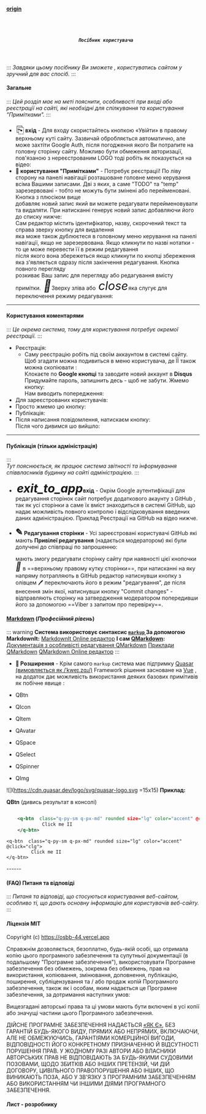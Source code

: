 #### [origin](https://osbb-44.vercel.app/#/manual)

<h5 align="center">
  <br>
  <div class="row flex-center"><div class="manual-logo-200"></div></div>
  <br>

      Посібник користувача

  <br>
</h5>

:::
_Завдяки цьому посібнику Ви зможете , 
користуватись сайтом у зручний для вас спосіб._
:::

#### Загальне

:::
_Цей розділ має на меті пояснити, 
особливості при вході або реєстрації на сайті, 
які необхідні для спілкування та користування
"Примітками"._
:::

* <span style="font-size: 1.8em; color: var(--q-color-primary); position: relative; top: 0.1em; padding: 0 0.1em; ">⎘</span>**вхід** - Для входу скористайтесь кнопкою «Увійти» в правому верхньому куті сайту. Зазвичай обробляється автоматично, але може захтіти Google Auth, після погодження якого Ви потрапите на головну сторінку сайту. Можливо бути обмеження авторизації, пов'язаною з нереєстрованим LOGO тоді робіть як показується на відео:<div src="https://www.youtube.com/embed/Waqyp4VvRv0?rel=0" />
* **📝 користування "Примітками"** - Потребує реєстрації! По ліву сторону на панелі навігації розташоване головне меню керування <div type="loc-img" src="https://i.ibb.co/wdmRTbV/notes-1.jpg"></div> всіма Вашими записами. Дві з яких, а саме "TODO" та "temp"<div type="loc-img" src="https://i.ibb.co/TmP939n/notes-2.jpg"></div>зарезервовані - тобто не можуть бути змінені або перейменовані. Кнопка з плюсіком вище <div type="loc-img" src="https://i.ibb.co/3Bw8HQ3/notes-3.jpg"></div> добавляє новий запис який ви можете редагувати перейменовувати та видаляти. При натисканні генерує новий запис добавляючи його до списку нижче: <div type="loc-img" src="https://i.ibb.co/XVZsdt2/notes-4.jpg"></div>Сам редактор містить ідентифікатор, назву, скорочений текст та справа зверху кнопку для видалення<div type="loc-img" src="https://i.ibb.co/SJmQVw0/notes-5.jpg"></div> яка може також дублюєтеся в головному меню керування на панелі навігації, якщо не зарезервована. Якщо кликнути по назві нотатки - то це може перевести її в режим редагування <div type="loc-img" src="https://i.ibb.co/ry075H8/notes-6.jpg"></div> після якого вона збережеться якщо кликнути по кнопці збереження <div type="loc-img" src="https://i.ibb.co/MPHBLQ4/notes-7.jpg"></div> яка з'являється одразу після закінчення редагування. Кнопка повного перегляду <div type="loc-img" src="https://i.ibb.co/Vqsq7DY/notes-8.jpg"></div> розкиває Ваш запис для перегляду або редагування вмісту примітки. <i aria-hidden="true" class="xtjoy-icon xtjoy-icon--btn" style="font-size: 2.2em; left: 0.1em; position: relative; top: -0em; color: var(--q-color-primary); "></i> Зверху зліва або <i aria-hidden="true" role="presentation" class="material-icons q-icon notranslate" style="font-size: 2.2em; left: 0.1em; position: relative; top: -0em; color: var(--q-color-primary); ">close</i> яка слугує для переключення режиму редагування:<div type="loc-img" src="https://i.ibb.co/hWcbJHp/notes-9.jpg"></div>

---

#### Користування коментарями

:::
_Це окрема система, тому для користування потребує окремої реєстрації._
:::

<div type="loc-img" src="https://i.ibb.co/sKFqrVn/comments-0.jpg">

* Реєстрація:
  + Саму реєстрацію робіть під своїм аккаунтом в системі сайту. Щоб згадати можна подивиться в меню користувача, де ЇЇ також можна скопіювати :<div type="loc-img" src="https://i.ibb.co/8cPn9pQ/comments-2.jpg"></div> Клокаєте по **Google кнопці** та заводите новий аккаунт в **Disqus** <div type="loc-img" src="https://i.ibb.co/JySxCcn/comments-3.jpg"></div> Придумайте пароль, запишнить десь - щоб не забути. Жмемо кнопку: <div type="loc-img" src="https://i.ibb.co/52SFbD9/comments-4.jpg"></div> Нам виводить попередження:<div type="loc-img" src="https://i.ibb.co/sF99Fpx/comments-5.jpg"></div>
* Для зареєстрованих користувачів:
* Просто жмемо цю кнопку:<div type="loc-img" src="https://i.ibb.co/84dZ0Z3/comments-8.jpg"></div>
* Публікація:
* Після написання повідомлення, натискаєм кнопку:<div type="loc-img" src="https://i.ibb.co/yh4mGKn/comments-6.jpg"></div> Після чого дивимся шо вийшло:<div type="loc-img" src="https://i.ibb.co/g4WvZQR/comments-7.jpg"></div>

---

#### Публікація (тільки адміністрація)

:::  
_Тут пояснюється, 
як працює система звітності
та інформування співвласників будинку на сайті адміністрацією._
:::

* **<i aria-hidden="true" role="presentation" class="material-icons q-icon notranslate" style="font-size: 2.2em; left: 0.1em; position: relative; top: -0em; color: var(--q-color-primary); ">exit_to_app</i> вхід** - Окрім Google аутентифікації для редагування сторінок сайт потребує додаткового акаунту з GitHub , так як усі сторінки а саме їх вміст знаходиться в системі GitHub, що надає можливість повного контролю і відслідковування введених даних адміністрацією. Приклад Реєстрації на GitHub на відео нижче.<div src="https://www.youtube.com/embed/TwBKImufRtQ?rel=0" />

* **<span style="font-size: 1.6em; ">✎</span> Редагування сторінки** - Усі зареєстровані користувачі GitHub які мають **Привілеї редагування** (надається модератором) які були долучені до співпраці по запрошенню:<div type="loc-img" src="https://i.ibb.co/D7gk0x4/git-Hub-pub-0.jpg"></div>мають змогу редагувати сторінку сайту при наявності цієї кнопочки <i aria-hidden="true" class="xtjoy-icon" style="font-size: 1.6em; position: relative; top: -0.093em; color: var(--q-color-primary); ">󱕱</i> в ==верхньому правому кутку сторінки==, при натисканні на яку напряму потрапляють в GitHub редактор натиснувши кнопку з олівцем 🖊️ переключають його в режим "редагування", де після внесення змін якої, натиснувши кнопку "Commit changes" - відправляють сторінку на затвердження модератором попередивши його за допомогою ==Viber з запитом про перевірку==.

#### [Markdown](https://www.markdownguide.org "Markdown is a lightweight markup language with plain-text-formatting syntax.") (**_Професійний рівень_**)

::: warning
**Система використовує синтаксис [ `markup` ](https://www.markdownguide.org "Markdown is a lightweight markup language with plain-text-formatting syntax.")**
**За допомогою MarkdownIt:**
[MarkdownIt Online редактор](https://markdown-it.github.io)
**І сам [QMarkdown](https://quasarframework.github.io/quasar-ui-qmarkdown/docs "A Quasar Framework Component"):**
[Документація з особливісті редагування QMarkdown](https://quasarframework.github.io/quasar-ui-qmarkdown/docs)
[Приклади QMarkdown](https://quasarframework.github.io/quasar-ui-qmarkdown/examples)
[QMarkdown Online редактор](https://quasarframework.github.io/quasar-ui-qmarkdown/demo)
:::

* **🤙 Розширення** - Крім самого `markup` система має підтримку [Quasar (вимовляється як /ˈkweɪ.zɑɹ/)](https://quasar.dev "Is an MIT licensed open-source Vue.js based framework, which allows you as a web developer to quickly create responsive++ websites/apps ") Framework рішення засноване на [Vue](https://vuejs.org "The Progressive JavaScript Framework") , на додаток дає можливість використання деяких базових примітивів як побічне явище :

* QBtn
* QIcon
* QItem
* QAvatar
* QSpace
* QSelect
* QSpinner
* QImg

![](https://cdn.quasar.dev/logo/svg/quasar-logo.svg =15x15) **Приклад:**

**QBtn** (дивись результат в консолі)

```xml

    <q-btn  class="q-py-sm q-px-md" rounded size="lg" color="accent" @click="clg">
             Click me II
    </q-btn>

```

<div class="fit row flex-center q-pt-md q-pb-xl" vue-cmp-wrapper>
 <vue-cmp>

    <q-btn  class="q-py-sm q-px-md" rounded size="lg" color="accent" @click="clg">
             Click me II
    </q-btn>

 </vue-cmp>
</div>
------

#### (FAQ) Питаня та відповіді

:::
*Питаня та відповіді, що стосуються користування веб-сайтом, особливо ті, що дають основну інформацію для користувачів веб-сайту.*
:::

<div
  type="disqus"
  isopen="true"
  title="Посібник користувача"
  description="Особливості при вході або реєстрації на сайті, а також публікації матеріалів адміністрацією"
  canonical="/#/manual"
  shortname="osbb-gr-44"

> </div>

#### Ліцензія MIT

Copyright (c) https://osbb-44.vercel.app

Справжнім дозволяється, безоплатно, будь-якій особі, що отримала копію цього програмного забезпечення та супутньої документації (в подальшому "Програмне забезпечення"), використовувати Програмне забезпечення без обмежень, зокрема без обмежень, прав на використання, копіювання, змінювання, доповнення, публікацію, поширення, субліцензування та / або продаж копій Програмного забезпечення, також як і особам, яким надається це Програмне забезпечення, за дотримання наступних умов:

Вищезгадані авторські права та ці умови мають бути включені в усі копії або значущі частини цього Програмного забезпечення.

ДІЙСНЕ ПРОГРАМНЕ ЗАБЕЗПЕЧЕННЯ НАДАЄТЬСЯ [«ЯК Є»](https://uk.wikipedia.org/w/index.php?title=ЯК_Є&action=edit&redlink=1), БЕЗ ГАРАНТІЙ БУДЬ-ЯКОГО ВИДУ, ПРЯМИХ АБО НЕПРЯМИХ, ВКЛЮЧАЮЧИ, АЛЕ НЕ ОБМЕЖУЮЧИСЬ, ГАРАНТІЯМИ КОМЕРЦІЙНОЇ ВИГОДИ, ВІДПОВІДНОСТІ ЙОГО КОНКРЕТНОМУ ПРИЗНАЧЕННЮ Й ВІДСУТНОСТІ ПОРУШЕННЯ ПРАВ. У ЖОДНОМУ РАЗІ АВТОРИ АБО ВЛАСНИКИ АВТОРСЬКИХ ПРАВ НЕ ВІДПОВІДАЮТЬ ЗА БУДЬ-ЯКИМИ СУДОВИМИ ПОЗОВАМИ, ЩОДО ЗБИТКІВ АБО ІНШИХ ПРЕТЕНЗІЙ, ЧИ ДІЙ ДОГОВОРУ, ЦИВІЛЬНОГО ПРАВОПОРУШЕННЯ АБО ІНШИХ, ЩО ВИНИКАЮТЬ ПОЗА, АБО У ЗВ'ЯЗКУ З ПРОГРАМНИМ ЗАБЕЗПЕЧЕННЯМ АБО ВИКОРИСТАННЯМ ЧИ ІНШИМИ ДІЯМИ ПРОГРАМНОГО ЗАБЕЗПЕЧЕННЯ.

#### Лист - розробнику

<div type="mail-to-dev"/>
